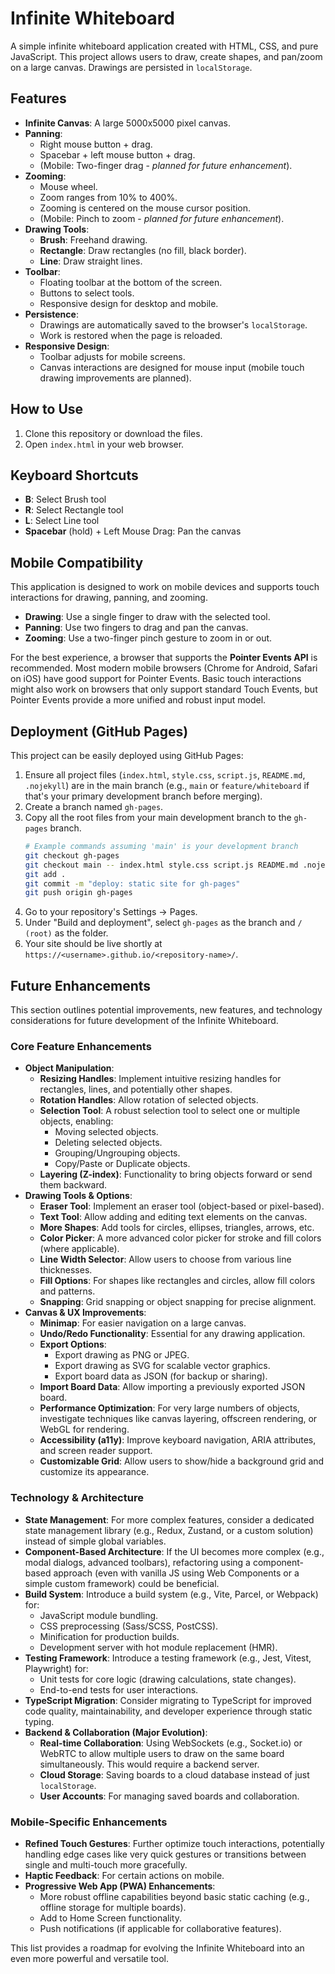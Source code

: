 # Infinite Whiteboard

A simple infinite whiteboard application created with HTML, CSS, and pure JavaScript. This project allows users to draw, create shapes, and pan/zoom on a large canvas. Drawings are persisted in `localStorage`.

## Features

*   **Infinite Canvas**: A large 5000x5000 pixel canvas.
*   **Panning**:
    *   Right mouse button + drag.
    *   Spacebar + left mouse button + drag.
    *   (Mobile: Two-finger drag - *planned for future enhancement*).
*   **Zooming**:
    *   Mouse wheel.
    *   Zoom ranges from 10% to 400%.
    *   Zooming is centered on the mouse cursor position.
    *   (Mobile: Pinch to zoom - *planned for future enhancement*).
*   **Drawing Tools**:
    *   **Brush**: Freehand drawing.
    *   **Rectangle**: Draw rectangles (no fill, black border).
    *   **Line**: Draw straight lines.
*   **Toolbar**:
    *   Floating toolbar at the bottom of the screen.
    *   Buttons to select tools.
    *   Responsive design for desktop and mobile.
*   **Persistence**:
    *   Drawings are automatically saved to the browser's `localStorage`.
    *   Work is restored when the page is reloaded.
*   **Responsive Design**:
    *   Toolbar adjusts for mobile screens.
    *   Canvas interactions are designed for mouse input (mobile touch drawing improvements are planned).

## How to Use

1.  Clone this repository or download the files.
2.  Open `index.html` in your web browser.

## Keyboard Shortcuts

*   **B**: Select Brush tool
*   **R**: Select Rectangle tool
*   **L**: Select Line tool
*   **Spacebar** (hold) + Left Mouse Drag: Pan the canvas

## Mobile Compatibility

This application is designed to work on mobile devices and supports touch interactions for drawing, panning, and zooming.

-   **Drawing**: Use a single finger to draw with the selected tool.
-   **Panning**: Use two fingers to drag and pan the canvas.
-   **Zooming**: Use a two-finger pinch gesture to zoom in or out.

For the best experience, a browser that supports the **Pointer Events API** is recommended. Most modern mobile browsers (Chrome for Android, Safari on iOS) have good support for Pointer Events. Basic touch interactions might also work on browsers that only support standard Touch Events, but Pointer Events provide a more unified and robust input model.

## Deployment (GitHub Pages)

This project can be easily deployed using GitHub Pages:

1.  Ensure all project files (`index.html`, `style.css`, `script.js`, `README.md`, `.nojekyll`) are in the main branch (e.g., `main` or `feature/whiteboard` if that's your primary development branch before merging).
2.  Create a branch named `gh-pages`.
3.  Copy all the root files from your main development branch to the `gh-pages` branch.
    ```bash
    # Example commands assuming 'main' is your development branch
    git checkout gh-pages
    git checkout main -- index.html style.css script.js README.md .nojekyll sw.js # Add sw.js if implemented
    git add .
    git commit -m "deploy: static site for gh-pages"
    git push origin gh-pages
    ```
4.  Go to your repository's Settings -> Pages.
5.  Under "Build and deployment", select `gh-pages` as the branch and `/ (root)` as the folder.
6.  Your site should be live shortly at `https://<username>.github.io/<repository-name>/`.

## Future Enhancements

This section outlines potential improvements, new features, and technology considerations for future development of the Infinite Whiteboard.

### Core Feature Enhancements
*   **Object Manipulation**:
    *   **Resizing Handles**: Implement intuitive resizing handles for rectangles, lines, and potentially other shapes.
    *   **Rotation Handles**: Allow rotation of selected objects.
    *   **Selection Tool**: A robust selection tool to select one or multiple objects, enabling:
        *   Moving selected objects.
        *   Deleting selected objects.
        *   Grouping/Ungrouping objects.
        *   Copy/Paste or Duplicate objects.
    *   **Layering (Z-index)**: Functionality to bring objects forward or send them backward.
*   **Drawing Tools & Options**:
    *   **Eraser Tool**: Implement an eraser tool (object-based or pixel-based).
    *   **Text Tool**: Allow adding and editing text elements on the canvas.
    *   **More Shapes**: Add tools for circles, ellipses, triangles, arrows, etc.
    *   **Color Picker**: A more advanced color picker for stroke and fill colors (where applicable).
    *   **Line Width Selector**: Allow users to choose from various line thicknesses.
    *   **Fill Options**: For shapes like rectangles and circles, allow fill colors and patterns.
    *   **Snapping**: Grid snapping or object snapping for precise alignment.
*   **Canvas & UX Improvements**:
    *   **Minimap**: For easier navigation on a large canvas.
    *   **Undo/Redo Functionality**: Essential for any drawing application.
    *   **Export Options**:
        *   Export drawing as PNG or JPEG.
        *   Export drawing as SVG for scalable vector graphics.
        *   Export board data as JSON (for backup or sharing).
    *   **Import Board Data**: Allow importing a previously exported JSON board.
    *   **Performance Optimization**: For very large numbers of objects, investigate techniques like canvas layering, offscreen rendering, or WebGL for rendering.
    *   **Accessibility (a11y)**: Improve keyboard navigation, ARIA attributes, and screen reader support.
    *   **Customizable Grid**: Allow users to show/hide a background grid and customize its appearance.

### Technology & Architecture
*   **State Management**: For more complex features, consider a dedicated state management library (e.g., Redux, Zustand, or a custom solution) instead of simple global variables.
*   **Component-Based Architecture**: If the UI becomes more complex (e.g., modal dialogs, advanced toolbars), refactoring using a component-based approach (even with vanilla JS using Web Components or a simple custom framework) could be beneficial.
*   **Build System**: Introduce a build system (e.g., Vite, Parcel, or Webpack) for:
    *   JavaScript module bundling.
    *   CSS preprocessing (Sass/SCSS, PostCSS).
    *   Minification for production builds.
    *   Development server with hot module replacement (HMR).
*   **Testing Framework**: Introduce a testing framework (e.g., Jest, Vitest, Playwright) for:
    *   Unit tests for core logic (drawing calculations, state changes).
    *   End-to-end tests for user interactions.
*   **TypeScript Migration**: Consider migrating to TypeScript for improved code quality, maintainability, and developer experience through static typing.
*   **Backend & Collaboration (Major Evolution)**:
    *   **Real-time Collaboration**: Using WebSockets (e.g., Socket.io) or WebRTC to allow multiple users to draw on the same board simultaneously. This would require a backend server.
    *   **Cloud Storage**: Saving boards to a cloud database instead of just `localStorage`.
    *   **User Accounts**: For managing saved boards and collaboration.

### Mobile-Specific Enhancements
*   **Refined Touch Gestures**: Further optimize touch interactions, potentially handling edge cases like very quick gestures or transitions between single and multi-touch more gracefully.
*   **Haptic Feedback**: For certain actions on mobile.
*   **Progressive Web App (PWA) Enhancements**:
    *   More robust offline capabilities beyond basic static caching (e.g., offline storage for multiple boards).
    *   Add to Home Screen functionality.
    *   Push notifications (if applicable for collaborative features).

This list provides a roadmap for evolving the Infinite Whiteboard into an even more powerful and versatile tool.
